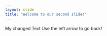 ```yaml
---
layout: slide
title: "Welcome to our second slide!"
---
```

My changed Text
Use the left arrow to go back!
